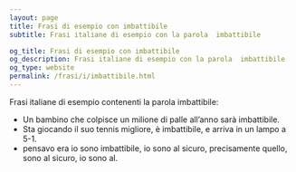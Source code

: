 ```yaml
---
layout: page
title: Frasi di esempio con imbattibile 
subtitle: Frasi italiane di esempio con la parola  imbattibile

og_title: Frasi di esempio con imbattibile 
og_description: Frasi italiane di esempio con la parola  imbattibile
og_type: website
permalink: /frasi/i/imbattibile.html
---
```


Frasi italiane di esempio contenenti la parola imbattibile:


- Un bambino che colpisce un milione di palle all’anno sarà imbattibile.
- Sta giocando il suo tennis migliore, è imbattibile, e arriva in un lampo a 5-1.
- pensavo era io sono imbattibile, io sono al sicuro, precisamente quello, sono al sicuro, io sono al.
